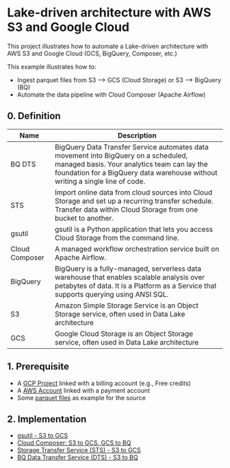 # Lake-driven architecture with AWS S3 and Google Cloud

This project illustrates how to automate a Lake-driven architecture with AWS S3 and Google Cloud (GCS, BigQuery, Composer, etc.)

This example illustrates how to:
* Ingest parquet files from S3 --> GCS (Cloud Storage) or S3 --> BigQuery (BQ)
* Automate the data pipeline with Cloud Composer (Apache Airflow)

## 0. Definition

| Name      | Description | 
|-----------|-------------|
| BQ DTS | BigQuery Data Transfer Service automates data movement into BigQuery on a scheduled, managed basis. Your analytics team can lay the foundation for a BigQuery data warehouse without writing a single line of code.
| STS | Import online data from cloud sources into Cloud Storage and set up a recurring transfer schedule. Transfer data within Cloud Storage from one bucket to another.
| gsutil | gsutil is a Python application that lets you access Cloud Storage from the command line. 
| Cloud Composer | A managed workflow orchestration service built on Apache Airflow.
| BigQuery | BigQuery is a fully-managed, serverless data warehouse that enables scalable analysis over petabytes of data. It is a Platform as a Service that supports querying using ANSI SQL.
| S3 | Amazon Simple Storage Service is an Object Storage service, often used in Data Lake architecture
| GCS | Google Cloud Storage is an Object Storage service, often used in Data Lake architecture


## 1. Prerequisite

* A [GCP Project](https://cloud.google.com/resource-manager/docs/creating-managing-projects#creating_a_project) linked with a billing account (e.g., Free credits)
* A [AWS Account](https://aws.amazon.com/) linked with a payment account
* Some [parquet files](https://github.com/Teradata/kylo/tree/master/samples/sample-data/parquet) as example for the source

## 2. Implementation

* [gsutil - S3 to GCS](https://cloud.google.com/resource-manager/docs/creating-managing-projects#creating_a_project) 
* [Cloud Composer: S3 to GCS. GCS to BQ](https://github.com/mbettan/lake-s3-gcp/blob/main/composer.md)
* [Storage Transfer Service (STS) - S3 to GCS](https://cloud.google.com/resource-manager/docs/creating-managing-projects#creating_a_project)
* [BQ Data Transfer Service (DTS) -  S3 to BQ](https://cloud.google.com/resource-manager/docs/creating-managing-projects#creating_a_project)
